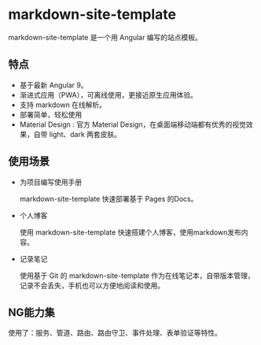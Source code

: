 # markdown-site-template

markdown-site-template 是一个用 Angular 编写的站点模板。

## 特点

- 基于最新 Angular 9。
- 渐进式应用（PWA），可离线使用，更接近原生应用体验。
- 支持 markdown 在线解析。
- 部署简单，轻松使用
- Material Design : 官方 Material Design，在桌面端移动端都有优秀的视觉效果，自带 light、dark 两套皮肤。

## 使用场景

- 为项目编写使用手册

   markdown-site-template 快速部署基于 Pages 的Docs。

- 个人博客

  使用 markdown-site-template 快速搭建个人博客，使用markdown发布内容。

- 记录笔记

  使用基于 Git 的 markdown-site-template 作为在线笔记本，自带版本管理，记录不会丢失，手机也可以方便地阅读和使用。


## NG能力集

使用了：服务、管道、路由、路由守卫、事件处理、表单验证等特性。
